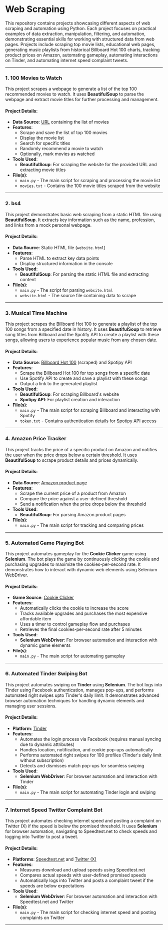 # Web Scraping

This repository contains projects showcasing different aspects of web scraping and automation using Python. Each project focuses on practical examples of data extraction, manipulation, filtering, and automation, demonstrating essential skills for working with structured data from web pages. Projects include scraping top movie lists, educational web pages, generating music playlists from historical Billboard Hot 100 charts, tracking product prices on Amazon, automating gameplay, automating interactions on Tinder, and automating internet speed complaint tweets.

---

### 1. 100 Movies to Watch
This project scrapes a webpage to generate a list of the top 100 recommended movies to watch. It uses **BeautifulSoup** to parse the webpage and extract movie titles for further processing and management.

#### Project Details:
- **Data Source**: [URL](https://web.archive.org/web/20200518073855/https://www.empireonline.com/movies/features/best-movies-2/) containing the list of movies
- **Features**:
  - Scrape and save the list of top 100 movies
  - Display the movie list
  - Search for specific titles
  - Randomly recommend a movie to watch
  - Optionally, mark movies as watched
- **Tools Used**:
  - **BeautifulSoup**: For scraping the website for the provided URL and extracting movie titles
- **File(s)**:
  - `main.py` - The main script for scraping and processing the movie list
  - `movies.txt` - Contains the 100 movie titles scraped from the website

---

### 2. bs4
This project demonstrates basic web scraping from a static HTML file using **BeautifulSoup**. It extracts key information such as the name, profession, and links from a mock personal webpage.

#### Project Details:
- **Data Source**: Static HTML file (`website.html`)
- **Features**:
  - Parse HTML to extract key data points
  - Display structured information in the console
- **Tools Used**:
  - **BeautifulSoup**: For parsing the static HTML file and extracting content
- **File(s)**:
  - `main.py` - The script for parsing `website.html`
  - `website.html` - The source file containing data to scrape

---

### 3. Musical Time Machine
This project scrapes the Billboard Hot 100 to generate a playlist of the top 100 songs from a specified date in history. It uses **BeautifulSoup** to retrieve song titles from Billboard and the Spotify API to create a playlist with these songs, allowing users to experience popular music from any chosen date.

#### Project Details:
- **Data Source**: [Billboard Hot 100](https://www.billboard.com/charts/hot-100/) (scraped) and Spotipy API
- **Features**:
  - Scrape the Billboard Hot 100 for top songs from a specific date
  - Use Spotify API to create and save a playlist with these songs
  - Output a link to the generated playlist
- **Tools Used**:
  - **BeautifulSoup**: For scraping Billboard's website
  - **Spotipy API**: For playlist creation and interaction
- **File(s)**:
  - `main.py` - The main script for scraping Billboard and interacting with Spotify
  - `token.txt` - Contains authentication details for Spotipy API access

---

### 4. Amazon Price Tracker
This project tracks the price of a specific product on Amazon and notifies the user when the price drops below a certain threshold. It uses **BeautifulSoup** to scrape product details and prices dynamically.

#### Project Details:
- **Data Source**: [Amazon product page](https://www.amazon.com/dp/B075CYMYK6?psc=1&ref_=cm_sw_r_cp_ud_ct_FM9M699VKHTT47YD50Q6)
- **Features**:
  - Scrape the current price of a product from Amazon
  - Compare the price against a user-defined threshold
  - Send a notification when the price drops below the threshold
- **Tools Used**:
  - **BeautifulSoup**: For parsing Amazon product pages
- **File(s)**:
  - `main.py` - The main script for tracking and comparing prices

---

### 5. Automated Game Playing Bot
This project automates gameplay for the **Cookie Clicker** game using **Selenium**. The bot plays the game by continuously clicking the cookie and purchasing upgrades to maximize the cookies-per-second rate. It demonstrates how to interact with dynamic web elements using Selenium WebDriver.

#### Project Details:
- **Game Source**: [Cookie Clicker](https://orteil.dashnet.org/experiments/cookie/)
- **Features**:
  - Automatically clicks the cookie to increase the score
  - Tracks available upgrades and purchases the most expensive affordable item
  - Uses a timer to control gameplay flow and purchases
  - Retrieves the final cookies-per-second rate after 5 minutes
- **Tools Used**:
  - **Selenium WebDriver**: For browser automation and interaction with dynamic game elements
- **File(s)**:
  - `main.py` - The main script for automating gameplay

---

### 6. Automated Tinder Swiping Bot
This project automates swiping on **Tinder** using **Selenium**. The bot logs into Tinder using Facebook authentication, manages pop-ups, and performs automated right swipes upto Tinder's daily limit. It demonstrates advanced browser automation techniques for handling dynamic elements and managing user sessions.

#### Project Details:
- **Platform**: [Tinder](https://tinder.com/)
- **Features**:
  - Automates the login process via Facebook (requires manual syncing due to dynamic attributes)
  - Handles location, notification, and cookie pop-ups automatically
  - Performs automated right swipes for 100 profiles (Tinder's daily limit without subscription)
  - Detects and dismisses match pop-ups for seamless swiping
- **Tools Used**:
  - **Selenium WebDriver**: For browser automation and interaction with Tinder
- **File(s)**:
  - `main.py` - The main script for automating Tinder login and swiping

---

### 7. Internet Speed Twitter Complaint Bot
This project automates checking internet speed and posting a complaint on Twitter (X) if the speed is below the promised threshold. It uses **Selenium** for browser automation, navigating to Speedtest.net to check speeds and logging into Twitter to post a tweet.

#### Project Details:
- **Platforms**: [Speedtest.net](https://www.speedtest.net/) and [Twitter (X)](https://www.x.com/)
- **Features**:
  - Measures download and upload speeds using Speedtest.net
  - Compares actual speeds with user-defined promised speeds
  - Automatically logs into Twitter and posts a complaint tweet if the speeds are below expectations
- **Tools Used**:
  - **Selenium WebDriver**: For browser automation and interaction with Speedtest.net and Twitter
- **File(s)**:
  - `main.py` - The main script for checking internet speed and posting complaints on Twitter

---